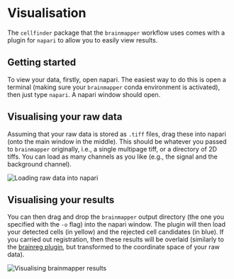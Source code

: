 # Visualisation

The `cellfinder` package that the `brainmapper` workflow uses comes with a plugin for `napari` to allow you to easily view results.

## Getting started

To view your data, firstly, open napari. The easiest way to do this is open a terminal (making sure your `brainmapper` conda environment is activated), then just type `napari`.
A napari window should open.

## Visualising your raw data

Assuming that your raw data is stored as `.tiff` files, drag these into napari (onto the main window in the middle).
This should be whatever you passed to `brainmapper` originally, i.e., a single multipage tiff, or a directory of 2D tiffs.
You can load as many channels as you like (e.g., the signal and the background channel).

![Loading raw data into napari](/documentation/brainglobe-workflows/brainmapper/images/load_data.gif)

## Visualising your results

You can then drag and drop the `brainmapper` output directory (the one you specified with the `-o` flag) into the napari window.
The plugin will then load your detected cells (in yellow) and the rejected cell candidates (in blue).
If you carried out registration, then these results will be overlaid (similarly to the [brainreg plugin](/documentation/brainreg/user-guide/visualisation), but transformed to the coordinate space of your raw data).

![Visualising `brainmapper` results](/documentation/brainglobe-workflows/brainmapper/images/load_results.gif)
